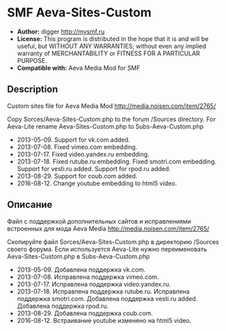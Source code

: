 # SMF Aeva-Sites-Custom
* **Author:** digger http://mysmf.ru
* **License:** This program is distributed in the hope that it is and will be useful, but WITHOUT ANY WARRANTIES; without even any implied warranty of MERCHANTABILITY or FITNESS FOR A PARTICULAR PURPOSE.
* **Compatible with:** Aeva Media Mod for SMF

## Description
Custom sites file for Aeva Media Mod http://media.noisen.com/item/2765/

Copy Sorces/Aeva-Sites-Custom.php to the forum /Sources directory.
For Aeva-Lite rename Aeva-Sites-Custom.php to Subs-Aeva-Custom.php

* 2013-05-09. Support for vk.com added.
* 2013-07-08. Fixed vimeo.com embedding.
* 2013-07-17. Fixed video.yandex.ru embedding.
* 2013-07-18. Fixed rutube.ru embedding. Fixed smotri.com embedding. Support for vesti.ru added. Support for rpod.ru added.
* 2013-08-29. Support for coub.com added.
* 2016-08-12. Change youtube embedding to html5 video.

## Описание
Файл с поддержкой дополнительных сайтов и исправлениями встроенных для мода Aeva Media http://media.noisen.com/item/2765/

Скопируйте файл Sorces/Aeva-Sites-Custom.php в директорию /Sources своего форума.
Если используется Aeva-Lite нужно переименовать Aeva-Sites-Custom.php в Subs-Aeva-Custom.php

* 2013-05-09. Добавлена поддержка vk.com.
* 2013-07-08. Исправлена поддержка vimeo.com.
* 2013-07-17. Исправлена поддержка video.yandex.ru.
* 2013-07-18. Исправлена поддержка rutube.ru. Исправлена поддержка smotri.com. Добавлена поддержка vesti.ru added. Добавлена поддержка rpod.ru.
* 2013-08-29. Добавлена поддержка coub.com.
* 2016-08-12. Встраивание youtube изменено на html5 video.